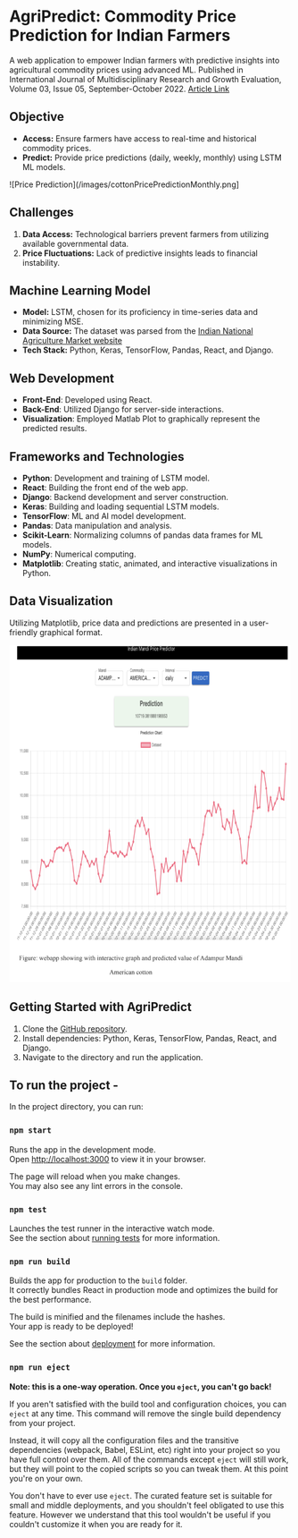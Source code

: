 # AgriPredict: Commodity Price Prediction for Indian Farmers

A web application to empower Indian farmers with predictive insights into agricultural commodity prices using advanced ML. Published in International Journal of Multidisciplinary Research and Growth Evaluation, Volume 03, Issue 05, September-October 2022.
[Article Link](https://www.researchgate.net/publication/363376035_Machine_Learning_Price_Prediction_of_Agricultural_Produces_for_Indian_Farmers_using_LSTM)

## Objective
- **Access:** Ensure farmers have access to real-time and historical commodity prices.
- **Predict:** Provide price predictions (daily, weekly, monthly) using LSTM ML models.

![Price Prediction](/images/cottonPricePredictionMonthly.png]
## Challenges
1. **Data Access:** Technological barriers prevent farmers from utilizing available governmental data.
2. **Price Fluctuations:** Lack of predictive insights leads to financial instability.

## Machine Learning Model
- **Model:** LSTM, chosen for its proficiency in time-series data and minimizing MSE.
- **Data Source:** The dataset was parsed from the [Indian National Agriculture Market website](https://enam.gov.in/)
- **Tech Stack:** Python, Keras, TensorFlow, Pandas, React, and Django.
  
## Web Development
- **Front-End**: Developed using React.
- **Back-End**: Utilized Django for server-side interactions.
- **Visualization**: Employed Matlab Plot to graphically represent the predicted results.

## Frameworks and Technologies
- **Python**: Development and training of LSTM model.
- **React**: Building the front end of the web app.
- **Django**: Backend development and server construction.
- **Keras**: Building and loading sequential LSTM models.
- **TensorFlow**: ML and AI model development.
- **Pandas**: Data manipulation and analysis.
- **Scikit-Learn**: Normalizing columns of pandas data frames for ML models.
- **NumPy**: Numerical computing.
- **Matplotlib**: Creating static, animated, and interactive visualizations in Python.

## Data Visualization
Utilizing Matplotlib, price data and predictions are presented in a user-friendly graphical format.

![Data Visualization](/images/cottonPricePredictionDaily.png)

## Getting Started with AgriPredict
1. Clone the [GitHub repository](#).
2. Install dependencies: Python, Keras, TensorFlow, Pandas, React, and Django.
3. Navigate to the directory and run the application.

## To run the project - 
In the project directory, you can run:
### `npm start`

Runs the app in the development mode.\
Open [http://localhost:3000](http://localhost:3000) to view it in your browser.

The page will reload when you make changes.\
You may also see any lint errors in the console.

### `npm test`

Launches the test runner in the interactive watch mode.\
See the section about [running tests](https://facebook.github.io/create-react-app/docs/running-tests) for more information.

### `npm run build`

Builds the app for production to the `build` folder.\
It correctly bundles React in production mode and optimizes the build for the best performance.

The build is minified and the filenames include the hashes.\
Your app is ready to be deployed!

See the section about [deployment](https://facebook.github.io/create-react-app/docs/deployment) for more information.

### `npm run eject`

**Note: this is a one-way operation. Once you `eject`, you can't go back!**

If you aren't satisfied with the build tool and configuration choices, you can `eject` at any time. This command will remove the single build dependency from your project.

Instead, it will copy all the configuration files and the transitive dependencies (webpack, Babel, ESLint, etc) right into your project so you have full control over them. All of the commands except `eject` will still work, but they will point to the copied scripts so you can tweak them. At this point you're on your own.

You don't have to ever use `eject`. The curated feature set is suitable for small and middle deployments, and you shouldn't feel obligated to use this feature. However we understand that this tool wouldn't be useful if you couldn't customize it when you are ready for it.
